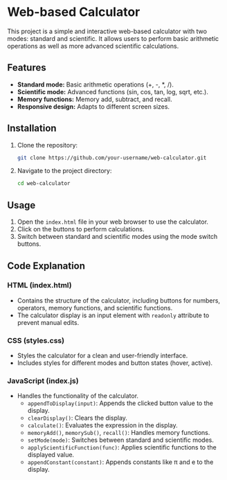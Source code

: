 # Web-based Calculator

This project is a simple and interactive web-based calculator with two modes: standard and scientific. It allows users to perform basic arithmetic operations as well as more advanced scientific calculations.

## Features

- **Standard mode:** Basic arithmetic operations (+, -, *, /).
- **Scientific mode:** Advanced functions (sin, cos, tan, log, sqrt, etc.).
- **Memory functions:** Memory add, subtract, and recall.
- **Responsive design:** Adapts to different screen sizes.

## Installation

1. Clone the repository:
    ```sh
    git clone https://github.com/your-username/web-calculator.git
    ```
2. Navigate to the project directory:
    ```sh
    cd web-calculator
    ```

## Usage

1. Open the `index.html` file in your web browser to use the calculator.
2. Click on the buttons to perform calculations. 
3. Switch between standard and scientific modes using the mode switch buttons.

## Code Explanation

### HTML (index.html)

- Contains the structure of the calculator, including buttons for numbers, operators, memory functions, and scientific functions.
- The calculator display is an input element with `readonly` attribute to prevent manual edits.

### CSS (styles.css)

- Styles the calculator for a clean and user-friendly interface.
- Includes styles for different modes and button states (hover, active).

### JavaScript (index.js)

- Handles the functionality of the calculator.
  - `appendToDisplay(input)`: Appends the clicked button value to the display.
  - `clearDisplay()`: Clears the display.
  - `calculate()`: Evaluates the expression in the display.
  - `memoryAdd()`, `memorySub()`, `recall()`: Handles memory functions.
  - `setMode(mode)`: Switches between standard and scientific modes.
  - `applyScientificFunction(func)`: Applies scientific functions to the displayed value.
  - `appendConstant(constant)`: Appends constants like π and e to the display.
